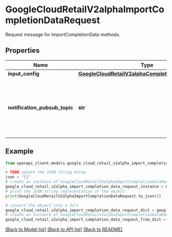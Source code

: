 # GoogleCloudRetailV2alphaImportCompletionDataRequest

Request message for ImportCompletionData methods.

## Properties

Name | Type | Description | Notes
------------ | ------------- | ------------- | -------------
**input_config** | [**GoogleCloudRetailV2alphaCompletionDataInputConfig**](GoogleCloudRetailV2alphaCompletionDataInputConfig.md) |  | [optional] 
**notification_pubsub_topic** | **str** | Pub/Sub topic for receiving notification. If this field is set, when the import is finished, a notification is sent to specified Pub/Sub topic. The message data is JSON string of a Operation. Format of the Pub/Sub topic is &#x60;projects/{project}/topics/{topic}&#x60;. | [optional] 

## Example

```python
from openapi_client.models.google_cloud_retail_v2alpha_import_completion_data_request import GoogleCloudRetailV2alphaImportCompletionDataRequest

# TODO update the JSON string below
json = "{}"
# create an instance of GoogleCloudRetailV2alphaImportCompletionDataRequest from a JSON string
google_cloud_retail_v2alpha_import_completion_data_request_instance = GoogleCloudRetailV2alphaImportCompletionDataRequest.from_json(json)
# print the JSON string representation of the object
print(GoogleCloudRetailV2alphaImportCompletionDataRequest.to_json())

# convert the object into a dict
google_cloud_retail_v2alpha_import_completion_data_request_dict = google_cloud_retail_v2alpha_import_completion_data_request_instance.to_dict()
# create an instance of GoogleCloudRetailV2alphaImportCompletionDataRequest from a dict
google_cloud_retail_v2alpha_import_completion_data_request_from_dict = GoogleCloudRetailV2alphaImportCompletionDataRequest.from_dict(google_cloud_retail_v2alpha_import_completion_data_request_dict)
```
[[Back to Model list]](../README.md#documentation-for-models) [[Back to API list]](../README.md#documentation-for-api-endpoints) [[Back to README]](../README.md)


